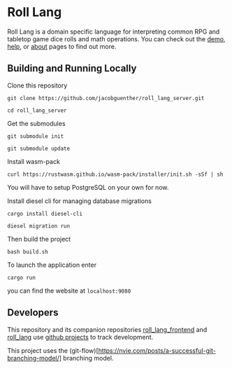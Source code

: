 # Roll Lang

Roll Lang is a domain specific language for interpreting common RPG and tabletop game dice rolls and math operations. You can check out the [demo](https://roll.quaternion.site), [help](https://roll.quaternion.site/help), or [about](https://roll.quaternion.site/about) pages to find out more.

## Building and Running Locally

Clone this repository

`git clone https://github.com/jacobguenther/roll_lang_server.git`

`cd roll_lang_server`

Get the submodules

`git submodule init`

`git submodule update`

Install wasm-pack

`curl https://rustwasm.github.io/wasm-pack/installer/init.sh -sSf | sh`

You will have to setup PostgreSQL on your own for now.

Install diesel cli for managing database migrations

`cargo install diesel-cli`

`diesel migration run`

Then build the project

`bash build.sh`

To launch the application enter

`cargo run`

you can find the website at `localhost:9080`


## Developers

This repository and its companion repositories [roll_lang_frontend](https://github.com/jacobguenther/roll_lang_frontend) and [roll_lang](https://github.com/jacobguenther/roll_lang) use [github projects](https://github.com/jacobguenther?tab=projects) to track development.

This project uses the (git-flow)[https://nvie.com/posts/a-successful-git-branching-model/] branching model.